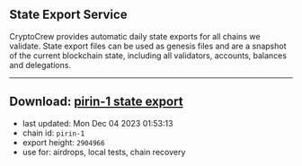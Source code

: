 ## State Export Service
CryptoCrew provides automatic daily state exports for all chains we validate. State export files can be used as genesis files and are a snapshot of the current blockchain state, including all validators, accounts, balances and delegations.

---
**Download: [pirin-1 state export](https://dl.ccvalidators.com/SERVICE/nolus/pirin-1_export_2904966.json)**
---

- last updated: Mon Dec 04 2023 01:53:13
- chain id: `pirin-1`
- export height: `2904966`
- use for: airdrops, local tests, chain recovery
